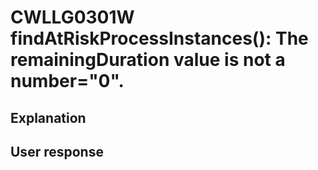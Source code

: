 # CWLLG0301W findAtRiskProcessInstances(): The remainingDuration value is not a number="0".

## Explanation

## User response